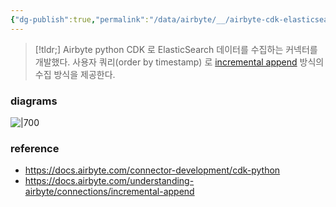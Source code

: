 ```yaml
---
{"dg-publish":true,"permalink":"/data/airbyte/__/airbyte-cdk-elasticsearch-rest/","tags":["airbyte","cdk","elasticsearch"],"dgHomeLink":"ture","dgShowBacklinks":true,"dgShowLocalGraph":true,"dgEnableSearch":true,"dgLinkPreview":"ture","dgShowTags":true,"noteIcon":"","created":"2024-06-30T00:39:32.589+09:00"}
---
```




> [!tldr;]
> Airbyte python CDK 로 ElasticSearch 데이터를 수집하는 커넥터를 개발했다. 사용자 쿼리(order by timestamp) 로 [incremental append](https://docs.airbyte.com/understanding-airbyte/connections/incremental-append/) 방식의 수집 방식을 제공한다.


### diagrams


![|700](https://i.imgur.com/MX5IJP5.png)

### reference


- https://docs.airbyte.com/connector-development/cdk-python
- https://docs.airbyte.com/understanding-airbyte/connections/incremental-append
